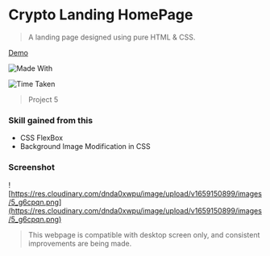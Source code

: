 # Crypto Landing HomePage

> A landing page designed using pure HTML & CSS.

[Demo](https://live-class-project-005.netlify.app/ "Demo")

![Made With](https://img.shields.io/badge/Made%20with-HTML%20and%20CSS-brightgreen)

![Time Taken](https://img.shields.io/badge/Time%20Taken-40--50%20min-red)

> Project 5

### Skill gained from this

- CSS FlexBox
- Background Image Modification in CSS

### Screenshot

![https://res.cloudinary.com/dnda0xwpu/image/upload/v1659150899/images/5_g6cpqn.png](https://res.cloudinary.com/dnda0xwpu/image/upload/v1659150899/images/5_g6cpqn.png)

> This webpage is compatible with desktop screen only, and consistent improvements are being made.
